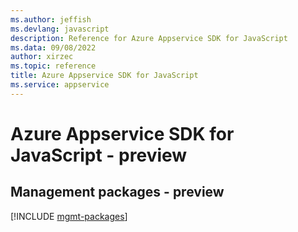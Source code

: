 ```yaml
---
ms.author: jeffish
ms.devlang: javascript
description: Reference for Azure Appservice SDK for JavaScript
ms.data: 09/08/2022
author: xirzec
ms.topic: reference
title: Azure Appservice SDK for JavaScript
ms.service: appservice
---
```

# Azure Appservice SDK for JavaScript - preview

## Management packages - preview
[!INCLUDE [mgmt-packages](appservice-mgmt-index.md)]
